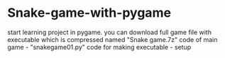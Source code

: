 # Snake-game-with-pygame
start learning project in pygame.
you can download full game file with executable which is compressed named "Snake game.7z"
code of main game - "snakegame01.py"
code for making executable - setup
